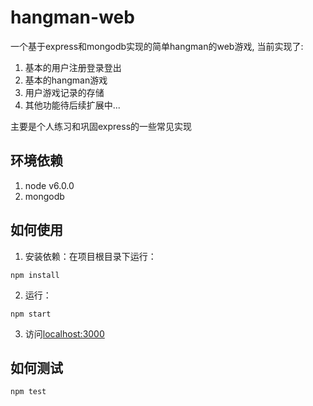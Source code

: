 # hangman-web

一个基于express和mongodb实现的简单hangman的web游戏, 当前实现了:

1. 基本的用户注册登录登出
2. 基本的hangman游戏
3. 用户游戏记录的存储
4. 其他功能待后续扩展中...

主要是个人练习和巩固express的一些常见实现

## 环境依赖

1. node v6.0.0
2. mongodb

## 如何使用

1. 安装依赖：在项目根目录下运行：
  ```
  npm install
  ```
2. 运行：
  ```
  npm start
  ```
3. 访问[localhost:3000](http://localhost:3000)

## 如何测试

  ```
  npm test
  ```
